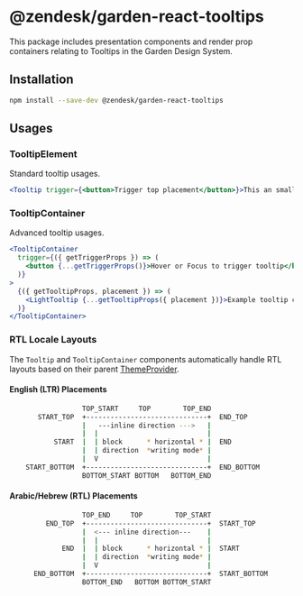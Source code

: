 # @zendesk/garden-react-tooltips

This package includes presentation components and render prop containers relating to Tooltips
in the Garden Design System.

## Installation

```sh
npm install --save-dev @zendesk/garden-react-tooltips
```

## Usages

### TooltipElement

Standard tooltip usages.

```jsx static
<Tooltip trigger={<button>Trigger top placement</button>}>This an small tooltip</Tooltip>
```

### TooltipContainer

Advanced tooltip usages.

```jsx static
<TooltipContainer
  trigger={({ getTriggerProps }) => (
    <button {...getTriggerProps()}>Hover or Focus to trigger tooltip</button>
  )}
>
  {({ getTooltipProps, placement }) => (
    <LightTooltip {...getTooltipProps({ placement })}>Example tooltip content</LightTooltip>
  )}
</TooltipContainer>
```

### RTL Locale Layouts

The `Tooltip` and `TooltipContainer` components automatically handle RTL layouts based on
their parent [ThemeProvider](https://garden.zendesk.com/react-components/next/theming/#themeprovider).

#### English (LTR) Placements

```bash static
                  TOP_START     TOP        TOP_END
       START_TOP  +------------------------------+  END_TOP
                  |   ---inline direction --->   |
                  |  |                           |
           START  |  | block      * horizontal * |  END
                  |  | direction  *writing mode* |
                  |  V                           |
    START_BOTTOM  +------------------------------+  END_BOTTOM
                  BOTTOM_START BOTTOM   BOTTOM_END
```

#### Arabic/Hebrew (RTL) Placements

```bash static
                  TOP_END     TOP        TOP_START
         END_TOP  +------------------------------+  START_TOP
                  |  <--- inline direction---    |
                  |  |                           |
             END  |  | block      * horizontal * |  START
                  |  | direction  *writing mode* |
                  |  V                           |
      END_BOTTOM  +------------------------------+  START_BOTTOM
                  BOTTOM_END   BOTTOM BOTTOM_START
```
